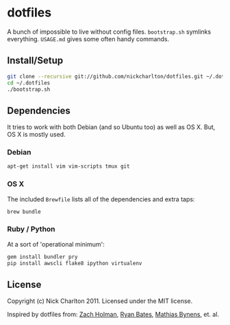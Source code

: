 # dotfiles

A bunch of impossible to live without config files. `bootstrap.sh` symlinks
everything. `USAGE.md` gives some often handy commands.

## Install/Setup

```bash
git clone --recursive git://github.com/nickcharlton/dotfiles.git ~/.dotfiles
cd ~/.dotfiles
./bootstrap.sh
```

## Dependencies

It tries to work with both Debian (and so Ubuntu too) as well as OS X. But, OS X is
mostly used.

### Debian

```bash
apt-get install vim vim-scripts tmux git
```

### OS X

The included `Brewfile` lists all of the dependencies and extra taps:

```bash
brew bundle
```

### Ruby / Python

At a sort of 'operational minimum':

```bash
gem install bundler pry
pip install awscli flake8 ipython virtualenv
```

## License

Copyright (c) Nick Charlton 2011. Licensed under the MIT license.

Inspired by dotfiles from: [Zach Holman](https://github.com/holman/dotfiles), [Ryan Bates](https://github.com/ryanb/dotfiles), [Mathias Bynens](https://github.com/mathiasbynens/dotfiles), et. al.

